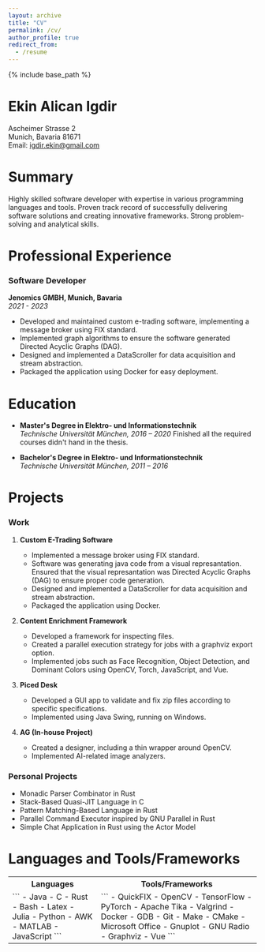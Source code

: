 ```yaml
---
layout: archive
title: "CV"
permalink: /cv/
author_profile: true
redirect_from:
  - /resume
---
```


{% include base_path %}


Ekin Alican Igdir
======
Ascheimer Strasse 2  
Munich, Bavaria 81671  
Email: igdir.ekin@gmail.com  


Summary
======
Highly skilled software developer with expertise in various programming languages and tools. Proven track record of successfully delivering software solutions and creating innovative frameworks. Strong problem-solving and analytical skills.

Professional Experience
======
### Software Developer  
**Jenomics GMBH, Munich, Bavaria**  
*2021 - 2023*

- Developed and maintained custom e-trading software, implementing a message broker using FIX standard.
- Implemented graph algorithms to ensure the software generated Directed Acyclic Graphs (DAG).
- Designed and implemented a DataScroller for data acquisition and stream abstraction.
- Packaged the application using Docker for easy deployment.

Education
======
- **Master's Degree in Elektro- und Informationstechnik**  
  *Technische Universität München, 2016 – 2020*
   Finished all the required courses didn't hand in the thesis.

- **Bachelor's Degree in Elektro- und Informationstechnik**  
  *Technische Universität München, 2011 – 2016*

Projects
======

### Work
1. **Custom E-Trading Software**
   - Implemented a message broker using FIX standard.
   - Software was generating java code from a visual represantation. Ensured that the visual represantation was Directed Acyclic Graphs (DAG) to ensure proper code generation.
   - Designed and implemented a DataScroller for data acquisition and stream abstraction.
   - Packaged the application using Docker.

2. **Content Enrichment Framework**
   - Developed a framework for inspecting files.
   - Created a parallel execution strategy for jobs with a graphviz export option.
   - Implemented jobs such as Face Recognition, Object Detection, and Dominant Colors using OpenCV, Torch, JavaScript, and Vue.

3. **Piced Desk**
   - Developed a GUI app to validate and fix zip files according to specific specifications.
   - Implemented using Java Swing, running on Windows.

4. **AG (In-house Project)**
   - Created a designer, including a thin wrapper around OpenCV.
   - Implemented AI-related image analyzers.

### Personal Projects
- Monadic Parser Combinator in Rust
- Stack-Based Quasi-JIT Language in C
- Pattern Matching-Based Language in Rust
- Parallel Command Executor inspired by GNU Parallel in Rust
- Simple Chat Application in Rust using the Actor Model

Languages and Tools/Frameworks
======
<table>
<tr>
<th>Languages</th>
<th>Tools/Frameworks</th>
</tr>
<tr>
<td>
  ```
- Java
- C
- Rust
- Bash
- Latex
- Julia
- Python
- AWK
- MATLAB
- JavaScript
```
</td>
<td>
```
  - QuickFIX
- OpenCV
- TensorFlow
- PyTorch
- Apache Tika
- Valgrind
- Docker
- GDB
- Git
- Make
- CMake
- Microsoft Office
- Gnuplot
- GNU Radio
- Graphviz
- Vue
```
</td>
</tr>
</table>

